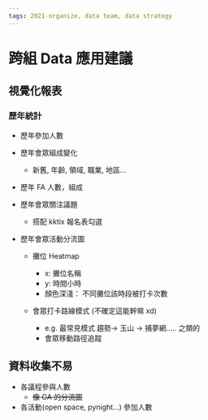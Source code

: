 ```yaml
---
tags: 2021-organize, data team, data strategy
---
```


# 跨組 Data 應用建議

## 視覺化報表

### 歷年統計

- 歷年參加人數
- 歷年會眾組成變化
    - 新舊, 年齡, 領域, 職業, 地區...
- 歷年 FA 人數，組成
- 歷年會眾關注議題
    - 搭配 kktix 報名表勾選

- 歷年會眾活動分流圖
    - 攤位 Heatmap
        - x: 攤位名稱
        - y: 時間小時
        - 顏色深淺： 不同攤位該時段被打卡次數

    - 會眾打卡路線模式 (不確定這能幹嘛 xd)
        - e.g. 最常見模式 趨勢-> 玉山 -> 捕夢網..... 之類的
        - 會眾移動路徑追蹤



## 資料收集不易

- 各議程參與人數
    - ~~像 GA 的分流圖~~
- 各活動(open space, pynight...) 參加人數